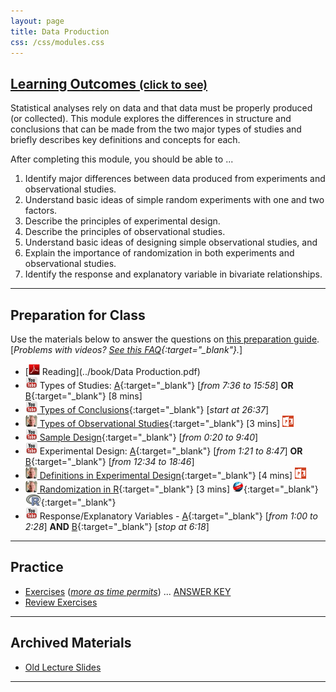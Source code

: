 ```yaml
---
layout: page
title: Data Production
css: /css/modules.css
---
```


<div class="panel-group-ILOs">
  <div class="panel panel-default">
    <div class="panel-heading">
      <h2 class="panel-title">
        <a data-toggle="collapse" href="#ILOs">Learning Outcomes <small>(click to see)</small></a>
      </h2>
    </div>
    <div id="ILOs" class="panel-collapse collapse">
      <div class="panel-body">
Statistical analyses rely on data and that data must be properly produced (or collected).  This module explores the differences in structure and conclusions that can be made from the two major types of studies and briefly describes key definitions and concepts for each.

<p>After completing this module, you should be able to ...</p>

<ol>
  <li>Identify major differences between data produced from experiments and observational studies.</li>
  <li>Understand basic ideas of simple random experiments with one and two factors.</li>
  <li>Describe the principles of experimental design.</li>
  <li>Describe the principles of observational studies.</li>
  <li>Understand basic ideas of designing simple observational studies, and</li>
  <li>Explain the importance of randomization in both experiments and observational studies.</li>
  <li>Identify the response and explanatory variable in bivariate relationships.</li>
</ol>
      </div>
    </div>
  </div>
</div>

----

## Preparation for Class

Use the materials below to answer the questions on [this preparation guide](DataProduction_Prep). [*Problems with videos? [See this FAQ](../resources/FAQ/FAQs/videos){:target="_blank"}.*]

* [![PDF](../img/pdf.png) Reading](../book/Data Production.pdf)
* ![YouTube](../img/youtube.png) Types of Studies: [A](https://www.youtube.com/watch?v=qksFkFh2ezo){:target="_blank"} [*from 7:36 to 15:58*] **OR** [B](https://www.youtube.com/watch?v=KDPBD3SPTPY){:target="_blank"} [8 mins]
* [![YouTube](../img/youtube.png) Types of Conclusions](https://www.youtube.com/watch?v=5zkg1w5zoQ0){:target="_blank"} [*start at 26:37*]
* [![Vimeo](../img/dhovid.png) Types of Observational Studies](https://vimeo.com/user45324800/observationaltypes){:target="_blank"} [3 mins]  [![PowerPoint](../img/ppt.png)](DataProduction_PPT.pptx)
* [![YouTube](../img/youtube.png) Sample Design](https://www.youtube.com/watch?v=5zkg1w5zoQ0){:target="_blank"} [*from 0:20 to 9:40*]
* ![YouTube](../img/youtube.png) Experimental Design:  [A](https://www.youtube.com/watch?v=v-xnPVCi9wM){:target="_blank"} [*from 1:21 to 8:47*] **OR** [B](https://www.youtube.com/watch?v=5zkg1w5zoQ0){:target="_blank"} [*from 12:34 to 18:46*]
* [![Vimeo](../img/dhovid.png) Definitions in Experimental Design](https://vimeo.com/user45324800/experimentdefns){:target="_blank"} [4 mins]  [![PowerPoint](../img/ppt.png)](DataProduction_PPT.pptx)
* [![Vimeo](../img/dhovid.png) Randomization in R](https://vimeo.com/user45324800/random-numbers){:target="_blank"} [3 mins] [![Web](../img/web.png)](HO/DataProduction_RHO.html){:target="_blank"}  [![R](../img/Rlogo.png)](HO/DataProduction_RHO.R){:target="_blank"}
* ![YouTube](../img/youtube.png) Response/Explanatory Variables - [A](https://www.youtube.com/watch?v=bokeTCH2aJY){:target="_blank"} [*from 1:00 to 2:28*] **AND**  [B](https://www.youtube.com/watch?v=bokeTCH2aJY){:target="_blank"} [*stop at 6:18*]

----

## Practice

* [Exercises](CE/DataProduction_CE1) ([*more as time permits*](CE/DataProduction_CE2)) ... [ANSWER KEY](CE/DataProduction_CE_Keys)
* [Review Exercises](RE/DataProduction_RevEx)

----

## Archived Materials

* [Old Lecture Slides](PPT/DataProduction_PPT_old.pptx)

----
